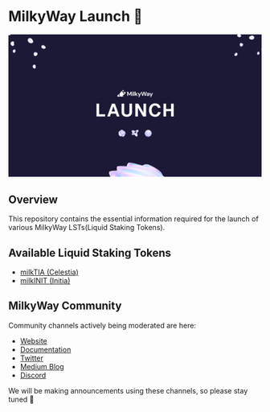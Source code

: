 # MilkyWay Launch 🥛

![image](./banner.png)

## Overview

This repository contains the essential information required for the launch of various MilkyWay LSTs(Liquid Staking Tokens).

## Available Liquid Staking Tokens

- [milkTIA (Celestia)](./milktia)
- [milkINIT (Initia)](./milkinit)

## MilkyWay Community

Community channels actively being moderated are here:

- [Website](https://www.milkyway.zone/)
- [Documentation](https://docs.milkyway.zone/)
- [Twitter](https://twitter.com/milky_way_zone)
- [Medium Blog](https://medium.com/milkyway-zone)
- [Discord](https://discord.com/invite/4ywmNE3tqq)

We will be making announcements using these channels, so please stay tuned 🚀
